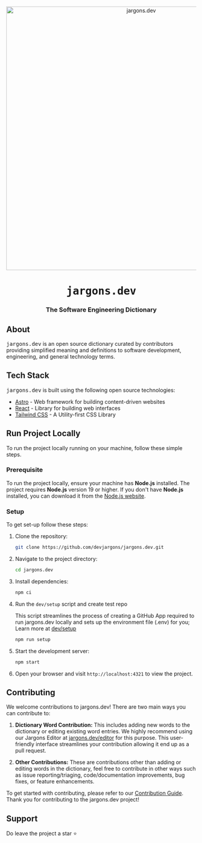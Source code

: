 <div align="center" style="margin-top: 12px">
  <a href="https://www.jargons.dev">
    <img width="700" alt="jargons.dev" src="https://github.com/devjargons/jargons.dev/assets/25631971/5d1db25d-18e0-4544-ac98-9aa4e1097e14">
  </a>
  <h1><tt>jargons.dev</tt></h1>
  <h3>The Software Engineering Dictionary</h3>
</div>

## About

<tt>jargons.dev</tt> is an open source dictionary curated by contributors providing simplified meaning and definitions to software development, engineering, and general technology terms.

## Tech Stack

<tt>jargons.dev</tt> is built using the following open source technologies: 

- [Astro](https://astro.build/) - Web framework for building content-driven websites
- [React](https://react.dev) - Library for building web interfaces
- [Tailwind CSS](https://tailwindcss.com) - A Utility-first CSS Library

## Run Project Locally

To run the project locally running on your machine, follow these simple steps.

### Prerequisite

To run the project locally, ensure your machine has **Node.js** installed. The project requires **Node.js** version 19 or higher. If you don't have **Node.js** installed, you can download it from the [Node.js website](https://nodejs.org/).

### Setup 

To get set-up follow these steps:

1. Clone the repository:

   ```sh
   git clone https://github.com/devjargons/jargons.dev.git
   ```

2. Navigate to the project directory:

   ```sh
   cd jargons.dev
   ```

3. Install dependencies:

   ```sh
   npm ci
   ```

4. Run the `dev/setup` script and create test repo

   This script streamlines the process of creating a GitHub App required to run jargons.dev locally and sets up the environment file (.env) for you; Learn more at [dev/setup](/dev/README.md) 
   
   ```sh
   npm run setup
   ```

5. Start the development server:

   ```sh
   npm start
   ```

6. Open your browser and visit `http://localhost:4321` to view the project.

## Contributing

We welcome contributions to jargons.dev! There are two main ways you can contribute to:

1. **Dictionary Word Contribution:** 
  This includes adding new words to the dictionary or editing existing word entries. We highly recommend using our Jargons Editor at [jargons.dev/editor](https://jargons.dev/editor) for this purpose. This user-friendly interface streamlines your contribution allowing it end up as a pull request.

2. **Other Contributions:**
  These are contributions other than adding or editing words in the dictionary, feel free to contribute in other ways such as issue reporting/triaging, code/documentation improvements, bug fixes, or feature enhancements.

To get started with contributing, please refer to our [Contribution Guide](./CONTRIBUTING.md). Thank you for contributing to the jargons.dev project!

## Support 

Do leave the project a star ⭐️
